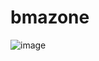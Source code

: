 # bmazone
![image](https://user-images.githubusercontent.com/20000774/39666031-5efd60b8-505a-11e8-9b3c-1fffb2d529f1.png)
